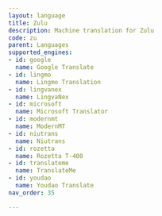 ```yaml
---
layout: language
title: Zulu
description: Machine translation for Zulu
code: zu
parent: Languages
supported_engines:
- id: google
  name: Google Translate
- id: lingmo
  name: Lingmo Translation
- id: lingvanex
  name: LingvaNex
- id: microsoft
  name: Microsoft Translator
- id: modernmt
  name: ModernMT
- id: niutrans
  name: Niutrans
- id: rozetta
  name: Rozetta T-400
- id: translateme
  name: TranslateMe
- id: youdao
  name: Youdao Translate
nav_order: 35

---
```



